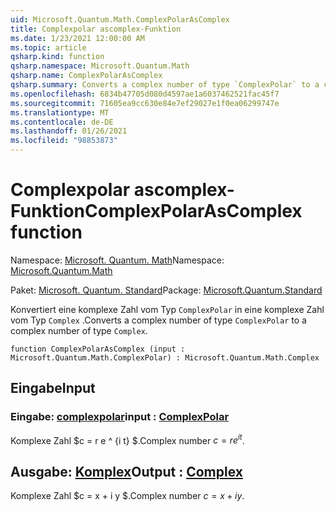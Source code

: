 ```yaml
---
uid: Microsoft.Quantum.Math.ComplexPolarAsComplex
title: Complexpolar ascomplex-Funktion
ms.date: 1/23/2021 12:00:00 AM
ms.topic: article
qsharp.kind: function
qsharp.namespace: Microsoft.Quantum.Math
qsharp.name: ComplexPolarAsComplex
qsharp.summary: Converts a complex number of type `ComplexPolar` to a complex number of type `Complex`.
ms.openlocfilehash: 6834b47705d080d4597ae1a6037462521fac45f7
ms.sourcegitcommit: 71605ea9cc630e84e7ef29027e1f0ea06299747e
ms.translationtype: MT
ms.contentlocale: de-DE
ms.lasthandoff: 01/26/2021
ms.locfileid: "98853873"
---
```

# <a name="complexpolarascomplex-function"></a><span data-ttu-id="350bd-102">Complexpolar ascomplex-Funktion</span><span class="sxs-lookup"><span data-stu-id="350bd-102">ComplexPolarAsComplex function</span></span>

<span data-ttu-id="350bd-103">Namespace: [Microsoft. Quantum. Math](xref:Microsoft.Quantum.Math)</span><span class="sxs-lookup"><span data-stu-id="350bd-103">Namespace: [Microsoft.Quantum.Math](xref:Microsoft.Quantum.Math)</span></span>

<span data-ttu-id="350bd-104">Paket: [Microsoft. Quantum. Standard](https://nuget.org/packages/Microsoft.Quantum.Standard)</span><span class="sxs-lookup"><span data-stu-id="350bd-104">Package: [Microsoft.Quantum.Standard](https://nuget.org/packages/Microsoft.Quantum.Standard)</span></span>


<span data-ttu-id="350bd-105">Konvertiert eine komplexe Zahl vom Typ `ComplexPolar` in eine komplexe Zahl vom Typ `Complex` .</span><span class="sxs-lookup"><span data-stu-id="350bd-105">Converts a complex number of type `ComplexPolar` to a complex number of type `Complex`.</span></span>

```qsharp
function ComplexPolarAsComplex (input : Microsoft.Quantum.Math.ComplexPolar) : Microsoft.Quantum.Math.Complex
```


## <a name="input"></a><span data-ttu-id="350bd-106">Eingabe</span><span class="sxs-lookup"><span data-stu-id="350bd-106">Input</span></span>

### <a name="input--complexpolar"></a><span data-ttu-id="350bd-107">Eingabe: [complexpolar](xref:Microsoft.Quantum.Math.ComplexPolar)</span><span class="sxs-lookup"><span data-stu-id="350bd-107">input : [ComplexPolar](xref:Microsoft.Quantum.Math.ComplexPolar)</span></span>

<span data-ttu-id="350bd-108">Komplexe Zahl $c = r e ^ {i t} $.</span><span class="sxs-lookup"><span data-stu-id="350bd-108">Complex number $c = r e^{i t}$.</span></span>



## <a name="output--complex"></a><span data-ttu-id="350bd-109">Ausgabe: [Komplex](xref:Microsoft.Quantum.Math.Complex)</span><span class="sxs-lookup"><span data-stu-id="350bd-109">Output : [Complex](xref:Microsoft.Quantum.Math.Complex)</span></span>

<span data-ttu-id="350bd-110">Komplexe Zahl $c = x + i y $.</span><span class="sxs-lookup"><span data-stu-id="350bd-110">Complex number $c = x + i y$.</span></span>